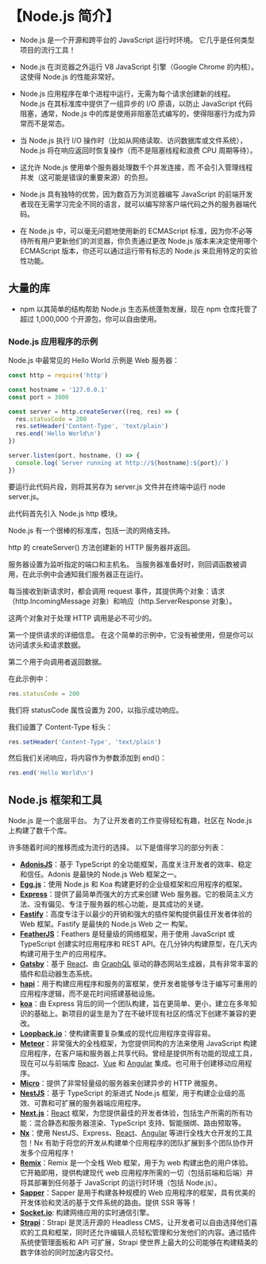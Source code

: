 # 【Node.js 简介】

- Node.js 是一个开源和跨平台的 JavaScript 运行时环境。 它几乎是任何类型项目的流行工具！

- Node.js 在浏览器之外运行 V8 JavaScript 引擎（Google Chrome 的内核）。 这使得 Node.js 的性能非常好。

- Node.js 应用程序在单个进程中运行，无需为每个请求创建新的线程。 Node.js 在其标准库中提供了一组异步的 I/O 原语，以防止 JavaScript 代码阻塞，通常，Node.js 中的库是使用非阻塞范式编写的，使得阻塞行为成为异常而不是常态。

- 当 Node.js 执行 I/O 操作时（比如从网络读取、访问数据库或文件系统），Node.js 将在响应返回时恢复操作（而不是阻塞线程和浪费 CPU 周期等待）。

- 这允许 Node.js 使用单个服务器处理数千个并发连接，而 ​​ 不会引入管理线程并发（这可能是错误的重要来源）的负担。

- Node.js 具有独特的优势，因为数百万为浏览器编写 JavaScript 的前端开发者现在无需学习完全不同的语言，就可以编写除客户端代码之外的服务器端代码。

- 在 Node.js 中，可以毫无问题地使用新的 ECMAScript 标准，因为你不必等待所有用户更新他们的浏览器，你负责通过更改 Node.js 版本来决定使用哪个 ECMAScript 版本，你还可以通过运行带有标志的 Node.js 来启用特定的实验性功能。

## 大量的库

- npm 以其简单的结构帮助 Node.js 生态系统蓬勃发展，现在 npm 仓库托管了超过 1,000,000 个开源包，你可以自由使用。

### Node.js 应用程序的示例

Node.js 中最常见的 Hello World 示例是 Web 服务器：

```js
const http = require('http')

const hostname = '127.0.0.1'
const port = 3000

const server = http.createServer((req, res) => {
  res.statusCode = 200
  res.setHeader('Content-Type', 'text/plain')
  res.end('Hello World\n')
})

server.listen(port, hostname, () => {
  console.log(`Server running at http://${hostname}:${port}/`)
})
```

要运行此代码片段，则将其另存为 server.js 文件并在终端中运行 node server.js。

此代码首先引入 Node.js http 模块。

Node.js 有一个很棒的标准库，包括一流的网络支持。

http 的 createServer() 方法创建新的 HTTP 服务器并返回。

服务器设置为监听指定的端口和主机名。 当服务器准备好时，则回调函数被调用，在此示例中会通知我们服务器正在运行。

每当接收到新请求时，都会调用 request 事件，其提供两个对象：请求（http.IncomingMessage 对象）和响应（http.ServerResponse 对象）。

这两个对象对于处理 HTTP 调用是必不可少的。

第一个提供请求的详细信息。 在这个简单的示例中，它没有被使用，但是你可以访问请求头和请求数据。

第二个用于向调用者返回数据。

在此示例中：

```js
res.statusCode = 200
```

我们将 statusCode 属性设置为 200，以指示成功响应。

我们设置了 Content-Type 标头：

```js
res.setHeader('Content-Type', 'text/plain')
```

然后我们关闭响应，将内容作为参数添加到 end()：

```js
res.end('Hello World\n')
```

## Node.js 框架和工具

Node.js 是一个底层平台。 为了让开发者的工作变得轻松有趣，社区在 Node.js 上构建了数千个库。

许多随着时间的推移而成为流行的选择。 以下是值得学习的部分列表：

<ul><li><a href="https://adonisjs.com/" target="_blank"><strong>AdonisJS</strong></a>：基于 TypeScript 的全功能框架，高度关注开发者的效率、稳定和信任。Adonis 是最快的 Node.js Web 框架之一。</li><li><a href="https://eggjs.org/en/" target="_blank"><strong>Egg.js</strong></a>：使用 Node.js 和 Koa 构建更好的企业级框架和应用程序的框架。</li><li><a href="https://expressjs.com/" target="_blank"><strong>Express</strong></a>：提供了最简单而强大的方式来创建 Web 服务器。它的极简主义方法、没有偏见、专注于服务器的核心功能，是其成功的关键。</li><li><a href="https://fastify.io/" target="_blank"><strong>Fastify</strong></a>：高度专注于以最少的开销和强大的插件架构提供最佳开发者体验的 Web 框架。Fastify 是最快的 Node.js Web 之一 构架。</li><li><a href="https://feathersjs.com/" target="_blank"><strong>FeatherJS</strong></a>：Feathers 是轻量级的网络框架，用于使用 JavaScript 或 TypeScript 创建实时应用程序和 REST API。在几分钟内构建原型，在几天内构建可用于生产的应用程序。</li><li><a href="https://www.gatsbyjs.com/" target="_blank"><strong>Gatsby</strong></a>：基于 <a href="https://reactjs.org/" target="_blank">React</a>、由 <a href="https://graphql.org/" target="_blank">GraphQL</a> 驱动的静态网站生成器，具有非常丰富的插件和启动器生态系统。</li><li><a href="https://hapijs.com" target="_blank"><strong>hapi</strong></a>：用于构建应用程序和服务的富框架，使开发者能够专注于编写可重用的应用程序逻辑，而不是花时间搭建基础设施。</li><li><a href="http://koajs.com/" target="_blank"><strong>koa</strong></a>：由 Express 背后的同一个团队构建，旨在更简单、更小，建立在多年知识的基础上。新项目的诞生是为了在不破坏现有社区的情况下创建不兼容的更改。</li><li><a href="https://loopback.io/" target="_blank"><strong>Loopback.io</strong></a>：使构建需要复杂集成的现代应用程序变得容易。</li><li><a href="https://meteor.com" target="_blank"><strong>Meteor</strong></a>：非常强大的全栈框架，为您提供同构的方法来使用 JavaScript 构建应用程序，在客户端和服务器上共享代码。曾经是提供所有功能的现成工具，现在可以与前端库 <a href="https://reactjs.org/" target="_blank">React</a>、<a href="https://vuejs.org/" target="_blank">Vue</a> 和 <a href="https://angular.io" target="_blank">Angular</a> 集成。也可用于创建移动应用程序。</li><li><a href="https://github.com/zeit/micro" target="_blank"><strong>Micro</strong></a>：提供了非常轻量级的服务器来创建异步的 HTTP 微服务。</li><li><a href="https://nestjs.com/" target="_blank"><strong>NestJS</strong></a>：基于 TypeScript 的渐进式 Node.js 框架，用于构建企业级的高效、可靠和可扩展的服务器端应用程序。</li><li><a href="https://nextjs.org/" target="_blank"><strong>Next.js</strong></a>：<a href="https://reactjs.org" target="_blank">React</a> 框架，为您提供最佳的开发者体验，包括生产所需的所有功能：混合静态和服务器渲染、TypeScript 支持、智能捆绑、路由预取等。</li><li><a href="https://nx.dev/" target="_blank"><strong>Nx</strong></a>：使用 NestJS、Express、<a href="https://reactjs.org/" target="_blank">React</a>、<a href="https://angular.io" target="_blank">Angular</a> 等进行全栈大仓开发的工具包！Nx 有助于将您的开发从构建单个应用程序的团队扩展到多个团队协作开发多个应用程序！</li><li><a href="https://remix.run" target="_blank"><strong>Remix</strong></a>：Remix 是一个全栈 Web 框架，用于为 web 构建出色的用户体验。它开箱即用，提供构建现代 web 应用程序所需的一切（包括前端和后端）并将其部署到任何基于 JavaScript 的运行时环境（包括 Node.js）。</li><li><a href="https://sapper.svelte.dev/" target="_blank"><strong>Sapper</strong></a>：Sapper 是用于构建各种规模的 Web 应用程序的框架，具有优美的开发体验和灵活的基于文件系统的路由。提供 SSR 等等！</li><li><a href="https://socket.io/" target="_blank"><strong>Socket.io</strong></a>: 构建网络应用的实时通信引擎。</li><li><a href="https://strapi.io/" target="_blank"><strong>Strapi</strong></a>：Strapi 是灵活开源的 Headless CMS，让开发者可以自由选择他们喜欢的工具和框架，同时还允许编辑人员轻松管理和分发他们的内容。通过插件系统使管理面板和 API 可扩展，Strapi 使世界上最大的公司能够在构建精美的数字体验的同时加速内容交付。</li></ul>
